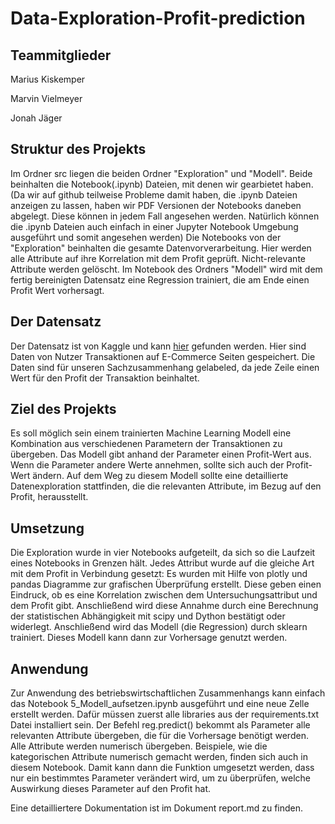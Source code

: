 # Data-Exploration-Profit-prediction

## Teammitglieder
Marius Kiskemper

Marvin Vielmeyer

Jonah Jäger

## Struktur des Projekts
Im Ordner src liegen die beiden Ordner "Exploration" und "Modell". Beide beinhalten die Notebook(.ipynb) Dateien, mit denen wir gearbietet haben. (Da wir auf github teilweise Probleme damit haben, die .ipynb Dateien anzeigen zu lassen, haben wir PDF Versionen der Notebooks daneben abgelegt. Diese können in jedem Fall angesehen werden. Natürlich können die .ipynb Dateien auch einfach in einer Jupyter Notebook Umgebung ausgeführt und somit angesehen werden)
Die Notebooks von der "Exploration" beinhalten die gesamte Datenvorverarbeitung. Hier werden alle Attribute auf ihre Korrelation mit dem Profit geprüft. Nicht-relevante Attribute werden gelöscht.
Im Notebook des Ordners "Modell" wird mit dem fertig bereinigten Datensatz eine Regression trainiert, die am Ende einen Profit Wert vorhersagt.

## Der Datensatz
Der Datensatz ist von Kaggle und kann [hier](https://www.kaggle.com/apoorvaappz/global-super-store-dataset "hier") gefunden werden. Hier sind Daten von Nutzer Transaktionen auf E-Commerce Seiten gespeichert. Die Daten sind für unseren Sachzusammenhang gelabeled, da jede Zeile einen Wert für den Profit der Transaktion beinhaltet.

## Ziel des Projekts
Es soll möglich sein einem trainierten Machine Learning Modell eine Kombination aus verschiedenen Parametern der Transaktionen zu übergeben. Das Modell gibt anhand der Parameter einen Profit-Wert aus. Wenn die Parameter andere Werte annehmen, sollte sich auch der Profit-Wert ändern. Auf dem Weg zu diesem Modell sollte eine detaillierte Datenexploration stattfinden, die die relevanten Attribute, im Bezug auf den Profit, herausstellt.

## Umsetzung
Die Exploration wurde in vier Notebooks aufgeteilt, da sich so die Laufzeit eines Notebooks in Grenzen hält. Jedes Attribut wurde auf die gleiche Art mit dem Profit in Verbindung gesetzt: Es wurden mit Hilfe von plotly und pandas Diagramme zur grafischen Überprüfung erstellt. Diese geben einen Eindruck, ob es eine Korrelation zwischen dem Untersuchungsattribut und dem Profit gibt. Anschließend wird diese Annahme durch eine Berechnung der statistischen Abhängigkeit mit scipy und Dython bestätigt oder widerlegt.
Anschließend wird das Modell (die Regression) durch sklearn trainiert. Dieses Modell kann dann zur Vorhersage genutzt werden.

## Anwendung
Zur Anwendung des betriebswirtschaftlichen Zusammenhangs kann einfach das Notebook 5_Modell_aufsetzen.ipynb ausgeführt und eine neue Zelle erstellt werden. Dafür müssen zuerst alle libraries aus der requirements.txt Datei installiert sein. Der Befehl reg.predict() bekommt als Parameter alle relevanten Attribute übergeben, die für die Vorhersage benötigt werden. Alle Attribute werden numerisch übergeben. Beispiele, wie die kategorischen Attribute numerisch gemacht werden, finden sich auch in diesem Notebook. 
Damit kann dann die Funktion umgesetzt werden, dass nur ein bestimmtes Parameter verändert wird, um zu überprüfen, welche Auswirkung dieses Parameter auf den Profit hat.


Eine detailliertere Dokumentation ist im Dokument report.md zu finden.
